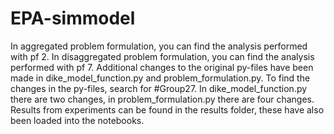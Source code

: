 # EPA-simmodel
In aggregated problem formulation, you can find the analysis performed with pf 2.
In disaggregated problem formulation, you can find the analysis performed with pf 7.
Additional changes to the original py-files have been made in dike_model_function.py and problem_formulation.py.
To find the changes in the py-files, search for #Group27. In dike_model_function.py there are two changes, 
in problem_formulation.py there are four changes. 
Results from experiments can be found in the results folder, these have also been loaded into the notebooks.
